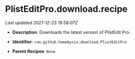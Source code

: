 # PlistEditPro.download.recipe

_Last updated 2021-12-23 19:58:07Z_

- **Description**: Downloads the latest version of PlistEdit Pro.

- **Identifier**: `com.github.homebysix.download.PlistEditPro`

- **Parent Recipes**: `None`